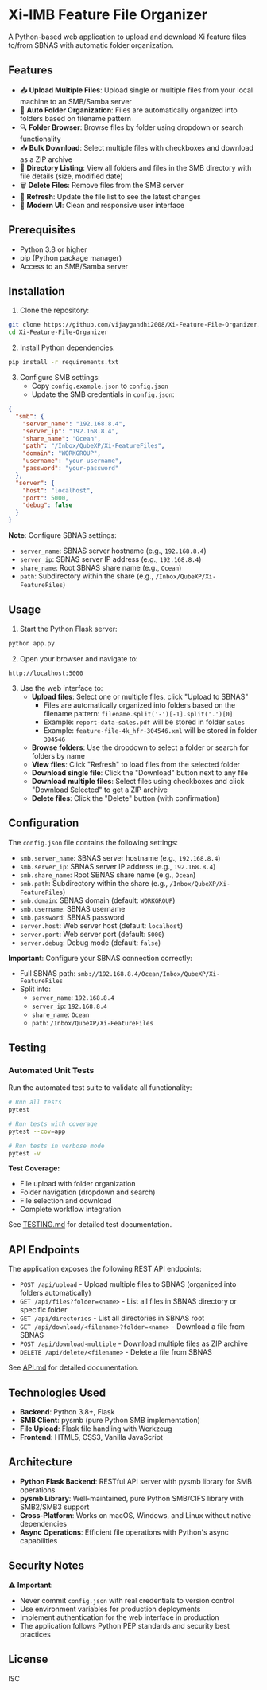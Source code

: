 # Xi-IMB Feature File Organizer

A Python-based web application to upload and download Xi feature files to/from SBNAS with automatic folder organization.

## Features

- 📤 **Upload Multiple Files**: Upload single or multiple files from your local machine to an SMB/Samba server
- 📁 **Auto Folder Organization**: Files are automatically organized into folders based on filename pattern
- 🔍 **Folder Browser**: Browse files by folder using dropdown or search functionality
- 📥 **Bulk Download**: Select multiple files with checkboxes and download as a ZIP archive
- 📂 **Directory Listing**: View all folders and files in the SMB directory with file details (size, modified date)
- 🗑️ **Delete Files**: Remove files from the SMB server
- 🔄 **Refresh**: Update the file list to see the latest changes
- 💅 **Modern UI**: Clean and responsive user interface

## Prerequisites

- Python 3.8 or higher
- pip (Python package manager)
- Access to an SMB/Samba server

## Installation

1. Clone the repository:
```bash
git clone https://github.com/vijaygandhi2008/Xi-Feature-File-Organizer.git
cd Xi-Feature-File-Organizer
```

2. Install Python dependencies:
```bash
pip install -r requirements.txt
```

3. Configure SMB settings:
   - Copy `config.example.json` to `config.json`
   - Update the SMB credentials in `config.json`:
```json
{
  "smb": {
    "server_name": "192.168.8.4",
    "server_ip": "192.168.8.4",
    "share_name": "Ocean",
    "path": "/Inbox/QubeXP/Xi-FeatureFiles",
    "domain": "WORKGROUP",
    "username": "your-username",
    "password": "your-password"
  },
  "server": {
    "host": "localhost",
    "port": 5000,
    "debug": false
  }
}
```

**Note**: Configure SBNAS settings:
- `server_name`: SBNAS server hostname (e.g., `192.168.8.4`)
- `server_ip`: SBNAS server IP address (e.g., `192.168.8.4`)
- `share_name`: Root SBNAS share name (e.g., `Ocean`)
- `path`: Subdirectory within the share (e.g., `/Inbox/QubeXP/Xi-FeatureFiles`)

## Usage

1. Start the Python Flask server:
```bash
python app.py
```

2. Open your browser and navigate to:
```
http://localhost:5000
```

3. Use the web interface to:
   - **Upload files**: Select one or multiple files, click "Upload to SBNAS"
     - Files are automatically organized into folders based on the filename pattern: `filename.split('-')[-1].split('.')[0]`
     - Example: `report-data-sales.pdf` will be stored in folder `sales`
     - Example: `feature-file-4k_hfr-304546.xml` will be stored in folder `304546`
   - **Browse folders**: Use the dropdown to select a folder or search for folders by name
   - **View files**: Click "Refresh" to load files from the selected folder
   - **Download single file**: Click the "Download" button next to any file
   - **Download multiple files**: Select files using checkboxes and click "Download Selected" to get a ZIP archive
   - **Delete files**: Click the "Delete" button (with confirmation)

## Configuration

The `config.json` file contains the following settings:

- `smb.server_name`: SBNAS server hostname (e.g., `192.168.8.4`)
- `smb.server_ip`: SBNAS server IP address (e.g., `192.168.8.4`)
- `smb.share_name`: Root SBNAS share name (e.g., `Ocean`)
- `smb.path`: Subdirectory within the share (e.g., `/Inbox/QubeXP/Xi-FeatureFiles`)
- `smb.domain`: SBNAS domain (default: `WORKGROUP`)
- `smb.username`: SBNAS username
- `smb.password`: SBNAS password
- `server.host`: Web server host (default: `localhost`)
- `server.port`: Web server port (default: `5000`)
- `server.debug`: Debug mode (default: `false`)

**Important**: Configure your SBNAS connection correctly:
- Full SBNAS path: `smb://192.168.8.4/Ocean/Inbox/QubeXP/Xi-FeatureFiles`
- Split into: 
  - `server_name`: `192.168.8.4`
  - `server_ip`: `192.168.8.4`
  - `share_name`: `Ocean`
  - `path`: `/Inbox/QubeXP/Xi-FeatureFiles`

## Testing

### Automated Unit Tests

Run the automated test suite to validate all functionality:

```bash
# Run all tests
pytest

# Run tests with coverage
pytest --cov=app

# Run tests in verbose mode
pytest -v
```

**Test Coverage:**
- File upload with folder organization
- Folder navigation (dropdown and search)
- File selection and download
- Complete workflow integration

See [TESTING.md](TESTING.md) for detailed test documentation.

## API Endpoints

The application exposes the following REST API endpoints:

- `POST /api/upload` - Upload multiple files to SBNAS (organized into folders automatically)
- `GET /api/files?folder=<name>` - List all files in SBNAS directory or specific folder
- `GET /api/directories` - List all directories in SBNAS root
- `GET /api/download/<filename>?folder=<name>` - Download a file from SBNAS
- `POST /api/download-multiple` - Download multiple files as ZIP archive
- `DELETE /api/delete/<filename>` - Delete a file from SBNAS

See [API.md](API.md) for detailed documentation.

## Technologies Used

- **Backend**: Python 3.8+, Flask
- **SMB Client**: pysmb (pure Python SMB implementation)
- **File Upload**: Flask file handling with Werkzeug
- **Frontend**: HTML5, CSS3, Vanilla JavaScript

## Architecture

- **Python Flask Backend**: RESTful API server with pysmb library for SMB operations
- **pysmb Library**: Well-maintained, pure Python SMB/CIFS library with SMB2/SMB3 support
- **Cross-Platform**: Works on macOS, Windows, and Linux without native dependencies
- **Async Operations**: Efficient file operations with Python's async capabilities

## Security Notes

⚠️ **Important**: 
- Never commit `config.json` with real credentials to version control
- Use environment variables for production deployments
- Implement authentication for the web interface in production
- The application follows Python PEP standards and security best practices

## License

ISC